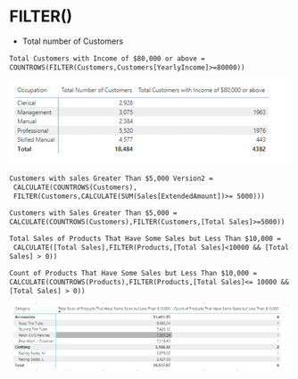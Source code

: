# FILTER\(\)

* Total number of Customers

```text
Total Customers with Income of $80,000 or above = 
COUNTROWS(FILTER(Customers,Customers[YearlyIncome]>=80000))
```

![](.gitbook/assets/image%20%2881%29.png)

```text
Customers with sales Greater Than $5,000 Version2 =
 CALCULATE(COUNTROWS(Customers),
 FILTER(Customers,CALCULATE(SUM(Sales[ExtendedAmount])>= 5000)))
```

```text
Customers with Sales Greater Than $5,000 = 
CALCULATE(COUNTROWS(Customers),FILTER(Customers,[Total Sales]>=5000))
```

```text
Total Sales of Products That Have Some Sales but Less Than $10,000 =
 CALCULATE([Total Sales],FILTER(Products,[Total Sales]<10000 && [Total Sales] > 0))
```

```text
Count of Products That Have Some Sales but Less Than $10,000 = 
CALCULATE(COUNTROWS(Products),FILTER(Products,[Total Sales]<= 10000 && [Total Sales] > 0))
```

![](.gitbook/assets/image%20%2825%29.png)



